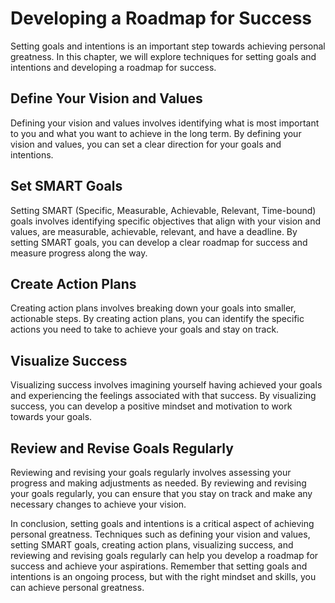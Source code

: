 Developing a Roadmap for Success
=========================================================================

Setting goals and intentions is an important step towards achieving personal greatness. In this chapter, we will explore techniques for setting goals and intentions and developing a roadmap for success.

Define Your Vision and Values
-----------------------------

Defining your vision and values involves identifying what is most important to you and what you want to achieve in the long term. By defining your vision and values, you can set a clear direction for your goals and intentions.

Set SMART Goals
---------------

Setting SMART (Specific, Measurable, Achievable, Relevant, Time-bound) goals involves identifying specific objectives that align with your vision and values, are measurable, achievable, relevant, and have a deadline. By setting SMART goals, you can develop a clear roadmap for success and measure progress along the way.

Create Action Plans
-------------------

Creating action plans involves breaking down your goals into smaller, actionable steps. By creating action plans, you can identify the specific actions you need to take to achieve your goals and stay on track.

Visualize Success
-----------------

Visualizing success involves imagining yourself having achieved your goals and experiencing the feelings associated with that success. By visualizing success, you can develop a positive mindset and motivation to work towards your goals.

Review and Revise Goals Regularly
---------------------------------

Reviewing and revising your goals regularly involves assessing your progress and making adjustments as needed. By reviewing and revising your goals regularly, you can ensure that you stay on track and make any necessary changes to achieve your vision.

In conclusion, setting goals and intentions is a critical aspect of achieving personal greatness. Techniques such as defining your vision and values, setting SMART goals, creating action plans, visualizing success, and reviewing and revising goals regularly can help you develop a roadmap for success and achieve your aspirations. Remember that setting goals and intentions is an ongoing process, but with the right mindset and skills, you can achieve personal greatness.
